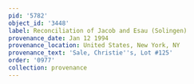 ```yaml
---
pid: '5782'
object_id: '3448'
label: Reconciliation of Jacob and Esau (Solingen)
provenance_date: Jan 12 1994
provenance_location: United States, New York, NY
provenance_text: 'Sale, Christie''s, Lot #125'
order: '0977'
collection: provenance
---
```

